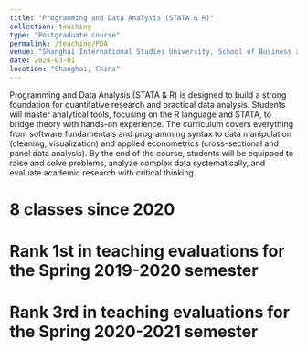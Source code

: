 ```yaml
---
title: "Programming and Data Analysis (STATA & R)"
collection: teaching
type: "Postgraduate course"
permalink: /teaching/PDA
venue: "Shanghai International Studies University, School of Business and Management"
date: 2024-03-01
location: "Shanghai, China"
---
```


Programming and Data Analysis (STATA & R) is designed to build a strong foundation for quantitative research and practical data analysis. Students will master analytical tools, focusing on the R language and STATA, to bridge theory with hands-on experience. The curriculum covers everything from software fundamentals and programming syntax to data manipulation (cleaning, visualization) and applied econometrics (cross-sectional and panel data analysis). By the end of the course, students will be equipped to raise and solve problems, analyze complex data systematically, and evaluate academic research with critical thinking.

8 classes since 2020
======

Rank 1st in teaching evaluations for the Spring 2019-2020 semester
======

Rank 3rd in teaching evaluations for the Spring 2020-2021 semester
======
